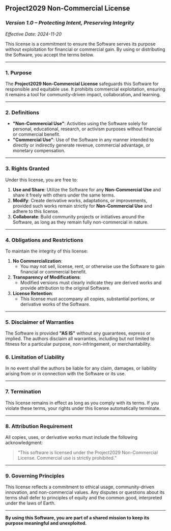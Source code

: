 ## **Project2029 Non-Commercial License**  
### *Version 1.0 – Protecting Intent, Preserving Integrity*  
*Effective Date: 2024-11-20*

This license is a commitment to ensure the Software serves its purpose without exploitation for financial or commercial gain. By using or distributing the Software, you accept the terms below.  

---

### **1. Purpose**  
The **Project2029 Non-Commercial License** safeguards this Software for responsible and equitable use. It prohibits commercial exploitation, ensuring it remains a tool for community-driven impact, collaboration, and learning.  

---

### **2. Definitions**  
- **"Non-Commercial Use"**: Activities using the Software solely for personal, educational, research, or activism purposes without financial or commercial benefit.  
- **"Commercial Use"**: Use of the Software in any manner intended to directly or indirectly generate revenue, commercial advantage, or monetary compensation.  

---

### **3. Rights Granted**  
Under this license, you are free to:  
1. **Use and Share**: Utilize the Software for any **Non-Commercial Use** and share it freely with others under the same terms.  
2. **Modify**: Create derivative works, adaptations, or improvements, provided such works remain strictly for **Non-Commercial Use** and adhere to this license.  
3. **Collaborate**: Build community projects or initiatives around the Software, as long as they remain fully non-commercial in nature.  

---

### **4. Obligations and Restrictions**  
To maintain the integrity of this license:  
1. **No Commercialization**:  
   - You may not sell, license, rent, or otherwise use the Software to gain financial or commercial benefit.  
2. **Transparency of Modifications**:  
   - Modified versions must clearly indicate they are derived works and provide attribution to the original Software.  
3. **License Retention**:  
   - This license must accompany all copies, substantial portions, or derivative works of the Software.  

---

### **5. Disclaimer of Warranties**  
The Software is provided **"AS IS"** without any guarantees, express or implied. The authors disclaim all warranties, including but not limited to fitness for a particular purpose, non-infringement, or merchantability.  

### **6. Limitation of Liability**  
In no event shall the authors be liable for any claim, damages, or liability arising from or in connection with the Software or its use.  

---

### **7. Termination**  
This license remains in effect as long as you comply with its terms. If you violate these terms, your rights under this license automatically terminate.  

---

### **8. Attribution Requirement**  
All copies, uses, or derivative works must include the following acknowledgment:  
> “This software is licensed under the Project2029 Non-Commercial License. Commercial use is strictly prohibited.”  

---

### **9. Governing Principles**  
This license reflects a commitment to ethical usage, community-driven innovation, and non-commercial values. Any disputes or questions about its terms shall defer to principles of equity and the common good, interpreted under the laws of Earth.  

---

**By using this Software, you are part of a shared mission to keep its purpose meaningful and unexploited.**  
